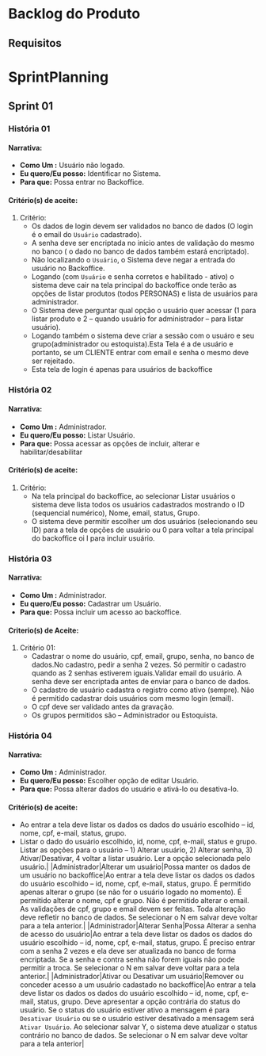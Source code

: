 # Backlog do Produto 

## Requisitos 

# SprintPlanning
## Sprint 01

### História 01
#### **Narrativa:**
- **Como Um :** Usuário não logado.
- **Eu quero/Eu posso:** Identificar no Sistema.
- **Para que:** Possa entrar no Backoffice.

#### **Critério(s) de aceite:** 
1. Critério: 
    - Os dados de login devem ser validados no banco de dados (O login é o email do `Usuário` cadastrado).
    - A senha deve ser encriptada no inicio antes de validação do mesmo no banco ( o dado no banco de dados também estará encriptado). 
    - Não localizando o `Usuário`, o Sistema deve negar a entrada do usuário no Backoffice.
    - Logando (com `Usuário` e senha corretos e habilitado - ativo) o sistema deve cair na tela principal do backoffice onde terão as opções de listar produtos (todos PERSONAS) e lista de usuários para administrador.
    - O Sistema deve perguntar qual opção o usuário quer acessar (1 para listar produto e 2 – quando usuário for administrador – para listar usuário).
    - Logando também o sistema deve criar a sessão com o usuáro e seu grupo(administrador ou estoquista).Esta Tela é a de usuário e portanto, se um CLIENTE entrar com email e senha o mesmo deve ser rejeitado.
    - Esta tela de login é apenas para usuários de backoffice
  
### História 02
#### **Narrativa:**
- **Como Um :** Administrador.
- **Eu quero/Eu posso:** Listar Usuário.
- **Para que:** Possa acessar as opções de incluir, alterar e habilitar/desabilitar
  
#### **Critério(s) de aceite:** 
1. Critério: 
   - Na tela principal do backoffice, ao selecionar Listar usuários o sistema deve lista todos os usuários cadastrados mostrando o ID (sequencial numérico), Nome, email, status, Grupo.
   - O sistema deve permitir escolher um dos usuários (selecionando seu ID) para a tela de opções de usuário ou 0 para voltar a tela principal do backoffice oi I para incluir usuário.

### História 03
#### **Narrativa:**
- **Como Um :** Administrador.
- **Eu quero/Eu posso:** Cadastrar um Usuário.
- **Para que:** Possa incluir um acesso ao backoffice.

#### **Criterio(s) de Aceite:**
1. Critério 01:
   - Cadastrar o nome do usuário, cpf, email, grupo, senha, no banco de dados.No cadastro, pedir a senha 2 vezes. Só permitir o cadastro quando as 2 senhas estiverem iguais.Validar email do usuário. A senha deve ser encriptada antes de enviar para o banco de dados.
   - O cadastro de usuário cadastra o registro como ativo (sempre). Não é permitido cadastrar dois usuários com mesmo login (email). 
   - O cpf deve ser validado antes da gravação.
   - Os grupos permitidos são – Administrador ou Estoquista.

### História 04
#### **Narrativa:**
- **Como Um :** Administrador.
- **Eu quero/Eu posso:** Escolher opção de editar Usuário.
- **Para que:** Possa alterar dados do usuário e ativá-lo ou desativa-lo.

#### **Critério(s) de aceite:**

- Ao entrar a tela deve listar os dados os dados do usuário escolhido – id, nome, cpf, e-mail, status, grupo.
- Listar o dado do usuário escolhido, id, nome, cpf, e-mail, status e grupo. Listar as opções para o usuário – 1) Alterar usuário, 2) Alterar senha, 3) Ativar/Desativar, 4 voltar a listar usuário. Ler a opção selecionada pelo usuário.|
|Administrador|Alterar um usuário|Possa manter os dados de um usuário no backoffice|Ao entrar a tela deve listar os dados os dados do usuário escolhido – id, nome, cpf, e-mail, status, grupo. É permitido apenas alterar o grupo (se não for o usuário logado no momento). É permitido alterar o nome, cpf e grupo. Não é permitido alterar o email. As validações de cpf, grupo e email devem ser feitas. Toda alteração deve refletir no banco de dados. Se selecionar o N em salvar deve voltar para a tela anterior.|
|Administrador|Alterar Senha|Possa Alterar a senha de acesso do usuário|Ao entrar a tela deve listar os dados os dados do usuário escolhido – id, nome, cpf, e-mail, status, grupo. É preciso entrar com a senha 2 vezes e ela deve ser atualizada no banco de forma encriptada. Se a senha e contra senha não forem iguais não pode permitir a troca. Se selecionar o N em salvar deve voltar para a tela anterior.|
|Administrador|Ativar ou Desativar um usuário|Remover ou conceder acesso a um usuário cadastado no backoffice|Ao entrar a tela deve listar os dados os dados do usuário escolhido – id, nome, cpf, e-mail, status, grupo. Deve apresentar a opção contrária do status do usuário. Se o status do usuário estiver ativo a mensagem é para `Desativar Usuário` ou se o usuário estiver desativado a mensagem será `Ativar Usuário`. Ao selecionar salvar Y, o sistema deve atualizar o status contrário no banco de dados. Se selecionar o N em salvar deve voltar para a tela anterior|
